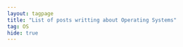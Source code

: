 ```yaml
---
layout: tagpage
title: "List of posts writting about Operating Systems"
tag: OS
hide: true
---
```

